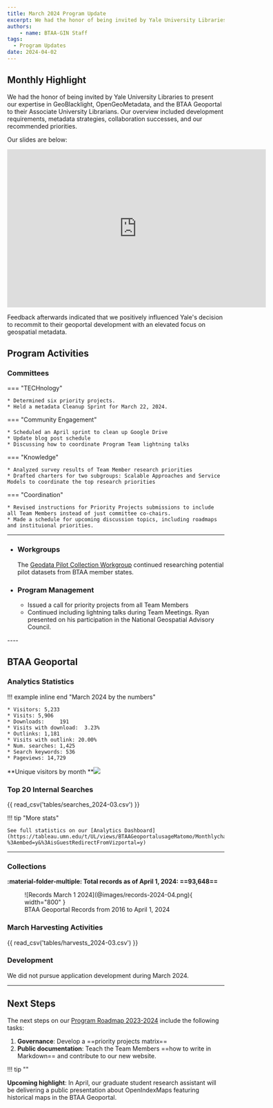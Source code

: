 ```yaml
---
title: March 2024 Program Update
excerpt: We had the honor of being invited by Yale University Libraries to present our expertise in GeoBlacklight, OpenGeoMetadata, and the BTAA Geoportal to their Associate University Librarians. Our overview included development requirements, metadata strategies, collaboration successes, and our recommended priorities.
authors:
    - name: BTAA-GIN Staff
tags:
  - Program Updates
date: 2024-04-02
---
```


## Monthly Highlight

We had the honor of being invited by Yale University Libraries to present our expertise in GeoBlacklight, OpenGeoMetadata, and the BTAA Geoportal to their Associate University Librarians. Our overview included development requirements, metadata strategies, collaboration successes, and our recommended priorities. 

Our slides are below:

<iframe src="https://docs.google.com/presentation/d/e/2PACX-1vScmqNGFhuUOYrGMGJv0sx76Fv9i50qppQ8a1mWXBmD8MXhTbQr6hL_Re8aG6gTjbf89LJECZrgBO2G/embed?start=false&loop=false&delayms=3000" frameborder="0" width="600" height="366" allowfullscreen="true" mozallowfullscreen="true" webkitallowfullscreen="true"></iframe>

<!-- more -->

Feedback afterwards indicated that we positively influenced Yale's decision to recommit to their geoportal development with an elevated focus on geospatial metadata. 

## Program Activities

### Committees

<div class="grid" markdown>

=== "TECHnology"

    * Determined six priority projects.
    * Held a metadata Cleanup Sprint for March 22, 2024.

=== "Community Engagement"

    * Scheduled an April sprint to clean up Google Drive
    * Update blog post schedule
    * Discussing how to coordinate Program Team lightning talks
    

=== "Knowledge"

    * Analyzed survey results of Team Member research priorities
    * Drafted charters for two subgroups: Scalable Approaches and Service Models to coordinate the top research priorities

=== "Coordination"

	* Revised instructions for Priority Projects submissions to include all Team Members instead of just committee co-chairs.
	* Made a schedule for upcoming discussion topics, including roadmaps and instituional priorities.
	
</div>
<hr>

<div class="grid cards" markdown>

-	### Workgroups

	The [Geodata Pilot Collection Workgroup](https://docs.google.com/document/d/1yVwFRsQSxGC1zbrOSFMIAU872AuBGgpowt9fGwxcnJc/edit?usp=sharing) continued researching potential pilot datasets from BTAA member states.

- 	### Program Management

	* Issued a call for priority projects from all Team Members
	* Continued including lightning talks during Team Meetings. Ryan presented on his participation in the National Geospatial Advisory Council.


</div>
----

## BTAA Geoportal 

### Analytics Statistics

!!! example inline end "March 2024 by the numbers"

    * Visitors:	5,233
    * Visits: 5,906
    * Downloads:	 191
    * Visits with download:	 3.23%
    * Outlinks: 1,181	
    * Visits with outlink: 20.00%
    * Num. searches: 1,425
    * Search keywords: 536
    * Pageviews: 14,729


**Unique visitors by month
**![](@images/2024-03-monthly-users.png)

### Top 20 Internal Searches

{{ read_csv('tables/searches_2024-03.csv') }}

!!! tip "More stats"

	See full statistics on our [Analytics Dashboard](https://tableau.umn.edu/t/UL/views/BTAAGeoportalusageMatomo/Monthlycharts?%3Aembed=y&%3AisGuestRedirectFromVizportal=y)

---

### Collections

**:material-folder-multiple: Total records as of April 1, 2024: ==93,648==**

<figure markdown="span">
  ![Records March 1 2024](@images/records-2024-04.png){ width="800" }
  <figcaption>BTAA Geoportal Records from 2016 to April 1, 2024</figcaption>
</figure>


### March Harvesting Activities

{{ read_csv('tables/harvests_2024-03.csv') }}

### Development

We did not pursue application development during March 2024.

---

## Next Steps

The next steps on our [Program Roadmap 2023-2024](https://github.com/orgs/geobtaa/projects/10) include the following tasks:

1. **Governance**:  Develop a ==priority projects matrix==
2. **Public documentation**: Teach the Team Members ==how to write in Markdown== and contribute to our new website.

!!! tip ""

**Upcoming highlight**: In April, our graduate student research assistant will be delivering a public presentation about OpenIndexMaps featuring historical maps in the BTAA Geoportal.


